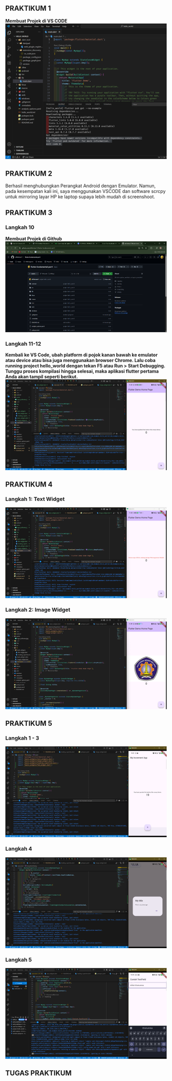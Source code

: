 ## PRAKTIKUM 1
**Membuat Projek di VS CODE**
<img src="img/prak1_langkah4.png">

## PRAKTIKUM 2
Berhasil menghubungkan Perangkat Android dengan Emulator. Namun, pada kesempatan kali ini, saya menggunakan VSCODE dan software scrcpy untuk mirroring layar HP ke laptop supaya lebih mudah di screenshoot.

## PRAKTIKUM 3

### Langkah 10
**Membuat Projek di Github**
<img src="img/prak3_langkah10.png">

### Langkah 11-12
**Kembali ke VS Code, ubah platform di pojok kanan bawah ke emulator atau device atau bisa juga menggunakan browser Chrome. Lalu coba running project hello_world dengan tekan F5 atau Run > Start Debugging. Tunggu proses kompilasi hingga selesai, maka aplikasi flutter pertama Anda akan tampil seperti berikut.**
<img src="img/prak3_langkah11.png">

## PRAKTIKUM 4
### Langkah 1: Text Widget
<img src="img/prak4_langkah1.png">

### Langkah 2: Image Widget
<img src="img/prak4_langkah2.png">

## PRAKTIKUM 5
### Langkah 1 - 3 
<img src="img/prak5_langkah3.png">

### Langkah 4 
<img src="img/prak5_langkah4.png">

### Langkah 5
<img src="img/prak5_langkah5.png">


## TUGAS PRAKTIKUM